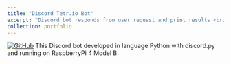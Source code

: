 ```yaml
---
title: "Discord Tetr.io Bot"
excerpt: "Discord bot responds from user request and print results <br/><img src='/images/pt1.png'>"
collection: portfolio
---
```


[![GitHub](https://img.shields.io/badge/github-%23121011.svg?style=for-the-badge&logo=github&logoColor=white)](https://github.com/philippark89/Discord-Tetr.io-Bot) 
This Discord bot developed in language Python with discord.py and running on RaspberryPi 4 Model B.